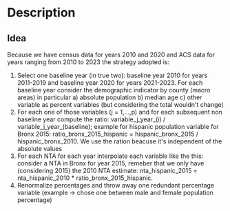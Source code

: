 # Description

## Idea

Because we have census data for years 2010 and 2020 and ACS data for years ranging from 2010 to 2023 the strategy adopted is:

1) Select one baseline year (in true two): baseline year 2010 for years 2011-2019 and baseline year 2020 for years 2021-2023.
For each baseline year consider the demographic indicator by county (macro areas) in particular
    a) absolute population
    b) median age
    c) other variable as percent variables (but considering the total wouldn't change)
2) For each one of those variables (j = 1,...,p) and for each subsequent non baseline year compute the ratio: variable_j_year_(i) / variable_j_year_(baseline); example for hispanic population variable for Bronx 2015: ratio_bronx_2015_hispanic = hispanic_bronx_2015 / hispanic_bronx_2010. We use the ration beacuse it's independent of the absolute values
3) For each NTA for each year interpolate each variable like the this: consider a NTA in Bronx for year 2015, remeber that we only have (considering 2015) the 2010 NTA estimate: 
nta_hispanic_2015 = nta_hispanic_2010 * ratio_bronx_2015_hispanic.
4) Renormalize percentages and throw away one redundant percentage variable (example -> chose one between male and female population percentage)